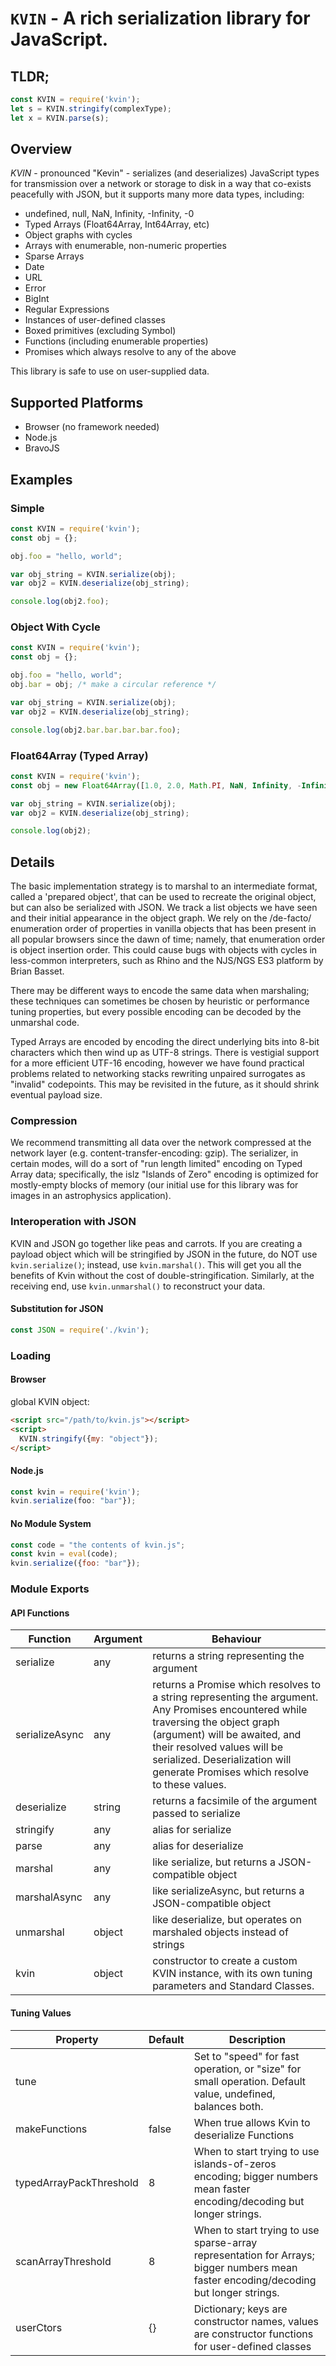 # `KVIN` - A rich serialization library for JavaScript.

## TLDR;
```javascript
const KVIN = require('kvin');
let s = KVIN.stringify(complexType);
let x = KVIN.parse(s);
```

## Overview
*KVIN* - pronounced "Kevin" - serializes (and deserializes) JavaScript types for transmission over a
network or storage to disk in a way that co-exists peacefully with JSON, but it supports many more
data types, including:

* undefined, null, NaN, Infinity, -Infinity, -0
* Typed Arrays (Float64Array, Int64Array, etc)
* Object graphs with cycles
* Arrays with enumerable, non-numeric properties
* Sparse Arrays
* Date
* URL
* Error
* BigInt
* Regular Expressions
* Instances of user-defined classes
* Boxed primitives (excluding Symbol)
* Functions (including enumerable properties)
* Promises which always resolve to any of the above

This library is safe to use on user-supplied data.

## Supported Platforms
 - Browser (no framework needed)
 - Node.js
 - BravoJS

## Examples

### Simple
```javascript
const KVIN = require('kvin');
const obj = {};

obj.foo = "hello, world";

var obj_string = KVIN.serialize(obj);
var obj2 = KVIN.deserialize(obj_string);

console.log(obj2.foo);
```

### Object With Cycle
```javascript
const KVIN = require('kvin');
const obj = {};

obj.foo = "hello, world";
obj.bar = obj; /* make a circular reference */

var obj_string = KVIN.serialize(obj);
var obj2 = KVIN.deserialize(obj_string);

console.log(obj2.bar.bar.bar.bar.foo);
```

### Float64Array (Typed Array)
```javascript
const KVIN = require('kvin');
const obj = new Float64Array([1.0, 2.0, Math.PI, NaN, Infinity, -Infinity]);

var obj_string = KVIN.serialize(obj);
var obj2 = KVIN.deserialize(obj_string);

console.log(obj2);
```

## Details
The basic implementation strategy is to marshal to an intermediate format, called a 'prepared object', that can be used to recreate
the original object, but can also be serialized with JSON. We track a list objects we have seen and their initial appearance in
the object graph.  We rely on the /de-facto/ enumeration order of properties in vanilla objects that has been present in all popular
browsers since the dawn of time; namely, that enumeration order is object insertion order. This could cause bugs with objects with
cycles in less-common interpreters, such as Rhino and the NJS/NGS ES3 platform by Brian Basset.

There may be different ways to encode the same data when marshaling; these techniques can sometimes be chosen by heuristic
or performance tuning properties, but every possible encoding can be decoded by the unmarshal code.

Typed Arrays are encoded by encoding the direct underlying bits into 8-bit characters which then wind up as UTF-8 strings. There 
is vestigial support for a more efficient UTF-16 encoding, however we have found practical problems related to networking stacks
rewriting unpaired surrogates as "invalid" codepoints.  This may be revisited in the future, as it should shrink eventual payload
size.

### Compression
We recommend transmitting all data over the network compressed at the network layer (e.g. content-transfer-encoding: gzip). The
serializer, in certain modes, will do a sort of "run length limited" encoding on Typed Array data; specifically, the islz
"Islands of Zero" encoding is optimized for mostly-empty blocks of memory (our initial use for this library was for images
in an astrophysics application).  

### Interoperation with JSON
KVIN and JSON go together like peas and carrots. If you are creating a payload object which will be stringified by JSON in the
future, do NOT use `kvin.serialize()`; instead, use `kvin.marshal()`. This will get you all the benefits of Kvin without the
cost of double-stringification. Similarly, at the receiving end, use `kvin.unmarshal()` to reconstruct your data.

#### Substitution for JSON
```javascript
const JSON = require('./kvin');
```

### Loading
#### Browser
global KVIN object:
```html
<script src="/path/to/kvin.js"></script>
<script>
  KVIN.stringify({my: "object"});
</script>
```

#### Node.js
```javascript
const kvin = require('kvin');
kvin.serialize(foo: "bar"});
```

#### No Module System
```javascript
const code = "the contents of kvin.js";
const kvin = eval(code);
kvin.serialize({foo: "bar"});
```

### Module Exports
#### API Functions
| Function       | Argument	| Behaviour
|----------------|--------------|-------------------------------------------------------------
| serialize 	 | any		| returns a string representing the argument
| serializeAsync | any		| returns a Promise which resolves to a string representing the argument. Any Promises encountered while traversing the object graph (argument) will be awaited, and their resolved values will be serialized. Deserialization will generate Promises which resolve to these values.
| deserialize    | string	| returns a facsimile of the argument passed to serialize
| stringify      | any		| alias for serialize
| parse          | any		| alias for deserialize
| marshal	 | any		| like serialize, but returns a JSON-compatible object 
| marshalAsync   | any		| like serializeAsync, but returns a JSON-compatible object
| unmarshal	 | object	| like deserialize, but operates on marshaled objects instead of strings
| kvin           | object       | constructor to create a custom KVIN instance, with its own tuning parameters and Standard Classes.

#### Tuning Values
| Property   	          | Default | Description
|-------------------------|---------|---------------------------------------------------------
| tune                    |         | Set to "speed" for fast operation, or "size" for small operation. Default value, undefined, balances both.
| makeFunctions           | false   | When true allows Kvin to deserialize Functions
| typedArrayPackThreshold | 8	    | When to start trying to use islands-of-zeros encoding; bigger numbers mean faster encoding/decoding but longer strings.
| scanArrayThreshold      | 8       | When to start trying to use sparse-array representation for Arrays; bigger numbers mean faster encoding/decoding but longer strings.
| userCtors               | {}      | Dictionary; keys are constructor names, values are constructor functions for user-defined classes

